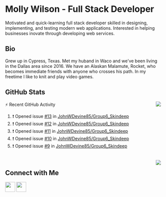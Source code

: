 # Molly Wilson - Full Stack Developer
Motivated and quick-learning full stack developer skilled in designing, implementing, and testing modern web applications. Interested in helping businesses inovate through developing web services.

## Bio
Grew up in Cypress, Texas. Met my huband in Waco and we've been living in the Dallas area since 2016. We have an Alaskan Malamute, Rocket, who becomes immediate friends with anyone who crosses his path. In my freetime I like to knit and play video games. 

## GitHub Stats

<img align="right" src="https://github-readme-stats.vercel.app/api?username=mswil&show_icons=true&theme=tokyonight"/>

⚡ Recent GitHub Activity
<!--START_SECTION:activity-->
1. ❗️ Opened issue [#13](https://github.com/JohnWDevine85/Group6_Skindeep/issues/13) in [JohnWDevine85/Group6_Skindeep](https://github.com/JohnWDevine85/Group6_Skindeep)
2. ❗️ Opened issue [#12](https://github.com/JohnWDevine85/Group6_Skindeep/issues/12) in [JohnWDevine85/Group6_Skindeep](https://github.com/JohnWDevine85/Group6_Skindeep)
3. ❗️ Opened issue [#11](https://github.com/JohnWDevine85/Group6_Skindeep/issues/11) in [JohnWDevine85/Group6_Skindeep](https://github.com/JohnWDevine85/Group6_Skindeep)
4. ❗️ Opened issue [#10](https://github.com/JohnWDevine85/Group6_Skindeep/issues/10) in [JohnWDevine85/Group6_Skindeep](https://github.com/JohnWDevine85/Group6_Skindeep)
5. ❗️ Opened issue [#9](https://github.com/JohnWDevine85/Group6_Skindeep/issues/9) in [JohnWDevine85/Group6_Skindeep](https://github.com/JohnWDevine85/Group6_Skindeep)
<!--END_SECTION:activity-->

<br>

<img align="right" src="https://github-readme-stats.vercel.app/api/top-langs/?username=mswil&layout=compact&theme=tokyonight"/>

## Connect with Me

[<img height="32" width="32" src="https://cdn.jsdelivr.net/npm/simple-icons@v5/icons/linkedin.svg" />](https://www.linkedin.com/in/molly-wilson-b55589206/)
[<img height="32" width="32" src="https://cdn.jsdelivr.net/npm/simple-icons@v5/icons/maildotru.svg" />](mailto:molly_wilson1@outlook.com)
